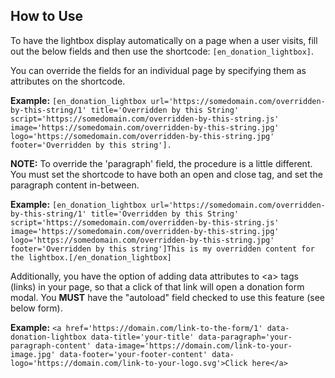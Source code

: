 ## How to Use

To have the lightbox display automatically on a page when a user visits, fill out the below fields and then use the shortcode:  `[en_donation_lightbox]`.

You can override the fields for an individual page by specifying them as attributes on the shortcode.  
  
**Example:**  `[en_donation_lightbox url='https://somedomain.com/overridden-by-this-string/1' title='Overridden by this String' script='https://somedomain.com/overridden-by-this-string.js' image='https://somedomain.com/overridden-by-this-string.jpg' logo='https://somedomain.com/overridden-by-this-string.jpg' footer='Overridden by this string'].`  
  
**NOTE:**  To override the 'paragraph' field, the procedure is a little different. You must set the shortcode to have both an open and close tag, and set the paragraph content in-between.  
  
**Example:**  `[en_donation_lightbox url='https://somedomain.com/overridden-by-this-string/1' title='Overridden by this String' script='https://somedomain.com/overridden-by-this-string.js' image='https://somedomain.com/overridden-by-this-string.jpg' logo='https://somedomain.com/overridden-by-this-string.jpg' footer='Overridden by this string']This is my overridden content for the lightbox.[/en_donation_lightbox]`

Additionally, you have the option of adding data attributes to &lt;a&gt; tags (links) in your page, so that a click of that link will open a donation form modal. You  **MUST**  have the "autoload" field checked to use this feature (see below form).  
  
**Example:**  `<a href='https://domain.com/link-to-the-form/1' data-donation-lightbox data-title='your-title' data-paragraph='your-paragraph-content' data-image='https://domain.com/link-to-your-image.jpg' data-footer='your-footer-content' data-logo='https://domain.com/link-to-your-logo.svg'>Click here</a>`